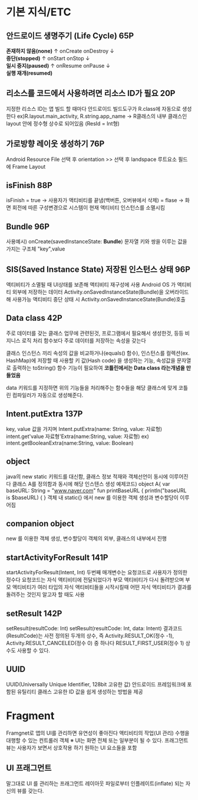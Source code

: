 # 기본 지식/ETC

## 안드로이드 생명주기 (Life Cycle) 65P
**존재하지 않음(none)**
               ↑
  onCreate  onDestroy
     ↓         
  **중단(stopped)**
               ↑
   onStart   onStop
     ↓         
**일시 중지(paused)**
               ↑
  onResume  onPause
     ↓         
**실행 재개(resumed)**

## 리소스를 코드에서 사용하려면 리소스 ID가 필요 20P
지정한 리소스 ID는 앱 빌드 할 때마다 안드로이드 빌드도구가 R.class에 자동으로 생성한다
ex)R.layout.main_activity, R.string.app_name    -> R클래스의 내부 클래스인 layout 안에 정수형 상수로 되어있음 (ResId = Int형)

## 가로방향 레이웃 생성하기 76P 
Android Resource File 선택 후 orientation >> 선택 후 landspace
루트요소 필드에 Frame Layout

## isFinish 88P
isFinish = true  -> 사용자가 액티비티를 끝냄(백버튼, 오버뷰에서 삭제)
         = flase -> 화면 회전에 따른 구성변경으로 시스템이 현재 액티비티 인스턴스를 소멸시킴

## Bundle 96P
사용예시) onCreate(savedInstanceState: **Bundle**)
문자열 키와 쌍을 이루는 값을 가지는 구조체
"key",value

## SIS(Saved Instance State) 저장된 인스턴스 상태 96P
액티비티가 소멸될 때 UI상태를 보존해 액티비티 재구성에 사용
Android OS 가 액티비티 외부에 저장하는 데이터
Activity.onSavedInstanceState(Bundle)을 오버라이드해 사용가능
액티비티 중단 상태 시 Activity.onSavedInstanceState(Bundle)호출

## Data class 42P
주로 데이터를 갖는 클래스
업무에 관련된것, 프로그램에서 필요해서 생성한것, 등등
비지니스 로직 처리 함수보다 주로 데이터를 저장하는 속성을 갖는다

클래스 인스턴스 끼리 속성의 값을 비교하거나(equals() 함수), 
인스턴스를 컬렉션(ex. HashMap)에 저장할 때 사용할 키 값(Hash code) 을 생성하는 기능,
속성값을 문자열로 출력하는 toString() 함수 기능이 필요하여 **코틀린에서는 Data class 라는개념을 만들었음**

data 키워드를 지정하면 위의 기능들을 처리해주는 함수들을 해당 클래스에 맞게 코틀린 컴파일러가 자동으로 생성해준다.

## Intent.putExtra 137P
key, value 값을 가지며 Intent.putExtra(name: String, value: 자료형)
intent.get'value 자료형'Extra(name:String, value: 자료형)
ex) intent.getBooleanExtra(name:String, value: Boolean)

## object
java의 new static 키워드를 대신함, 클래스 정보 적재와 객체선언이 동시에 이루어진다
클래스 A를 정의함과 동시에 해당 인스텐스 생성 예제코드)
object A{
  var baseURL: String = "www.naver.com"
  fun printBaseURL {
     println("baseURL is $baseURL)
  {
}
객체 내 static{} 에서 new 를 이용한 객체 생성과 변수할당이 이루어짐

## companion object
new 를 이용한 객체 생성, 변수할당이 객체의 외부, 클래스의 내부에서 진행

## startActivityForResult 141P
startActivityForResult(Intent, Int)
두번째 매개변수는 요청코드로 사용자가 정의한 정수다 
요청코드는 자식 액티비티에 전달되었다가 부모 액티비티가 다시 돌려받으며
부모 액티비티가 여러 타입의 자식 액티비티들을 시작시킬때
어떤 자식 액티비티가 결과를 돌려주는 것인지 알고자 할 때도 사용

## setResult 142P
setResult(resultCode: Int)
setResult(resultCode: Int, data: Intent)
결과코드(ResultCode)는 사전 정의된 두개의 상수, 즉
Activity.RESULT_OK(정수 -1), Activity.RESULT_CANCELED(정수 0) 중 하나다
RESULT_FIRST_USER(정수 1) 상수도 사용할 수 있다.

## UUID
UUID(Universally Unique Identifier, 128bit 고유한 값)
안드로이드 프레임워크에 포함된 유틸리티 클래스 고유한 ID 값을 쉽게 생성하는 방법을 제공


# Fragment
Framgnet로 앱의 UI를 관리하면 유연성이 좋아진다
액티비티의 작업(UI 관리) 수행을 대행할 수 있는 컨트롤러 객체   ※ UI는 화면 전체 또는 일부분이 될 수 있다.
프래그먼트 뷰는 사용자가 보면서 상호작용 하기 원하는 UI 요소들을 포함

## UI 프래그먼트
말그대로 UI 를 관리하는 프래그먼트
레이아웃 파일로부터 인플레이트(inflate) 되는 자신의 뷰를 갖는다.


